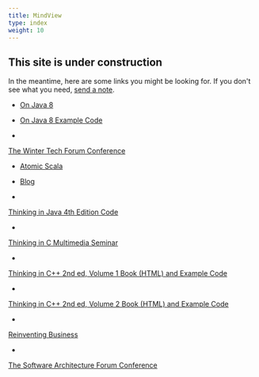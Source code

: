 ```yaml
---
title: MindView
type: index
weight: 10
---
```


## This site is under construction

In the meantime, here are some links you might be looking for. If you don't
see what you need,
<a href="mailto:mindviewinc@gmail.com?Subject=Mindview%20site%20query"
  target="_blank">send a note</a>.

+ <a href="http://www.OnJava8.com" target="_blank">On Java 8</a>

+ <a href="https://github.com/BruceEckel/OnJava8-Examples" target="_blank">On Java 8 Example Code</a>

+ <a href="http://www.WinterTechForum.com" target="_blank">
The Winter Tech Forum Conference</a>

+ <a href="http://www.atomicscala.com/" target="_blank">Atomic Scala</a>

+ <a href="http://blog.BruceEckel.com/" target="_blank">Blog</a>

+ <a href="https://github.com/BruceEckel/TIJ4-code" target="_blank">
Thinking in Java 4th Edition Code</a>

+ <a href="https://archive.org/details/ThinkingInC" target="_blank">
Thinking in C Multimedia Seminar</a>

+ <a href="https://archive.org/details/TICPP2ndEdVolOne" target="_blank">
Thinking in C++ 2nd ed, Volume 1 Book (HTML) and Example Code</a>

+ <a href="https://archive.org/details/TICPP2ndEdVolTwo" target="_blank">
Thinking in C++ 2nd ed, Volume 2 Book (HTML) and Example Code</a>

+ <a href="http://www.Reinventing-Business.com" target="_blank">
Reinventing Business</a>

+ <a href="http://www.SoftwareArchitectureForum.com" target="_blank">
The Software Architecture Forum Conference</a>
